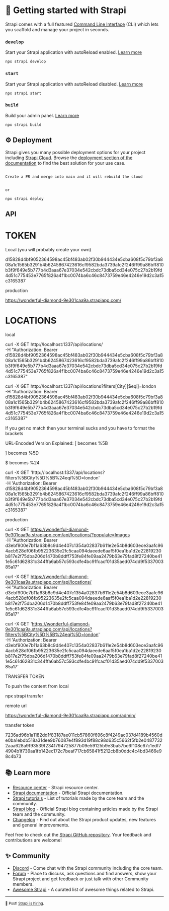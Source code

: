 # 🚀 Getting started with Strapi

Strapi comes with a full featured [Command Line Interface](https://docs.strapi.io/dev-docs/cli) (CLI) which lets you scaffold and manage your project in seconds.

### `develop`

Start your Strapi application with autoReload enabled. [Learn more](https://docs.strapi.io/dev-docs/cli#strapi-develop)

```
npx strapi develop
```

### `start`

Start your Strapi application with autoReload disabled. [Learn more](https://docs.strapi.io/dev-docs/cli#strapi-start)

```
npx strapi start
```

### `build`

Build your admin panel. [Learn more](https://docs.strapi.io/dev-docs/cli#strapi-build)

```
npx strapi build
```

## ⚙️ Deployment

Strapi gives you many possible deployment options for your project including [Strapi Cloud](https://cloud.strapi.io). Browse the [deployment section of the documentation](https://docs.strapi.io/dev-docs/deployment) to find the best solution for your use case.

```

Create a PR and merge into main and it will rebuild the cloud


or

npx strapi deploy
```

## API

# TOKEN

Local (you will probably create your own)

d15828d4bf9052364598ac45bf483ab02f30b944434e5cba608f5c79bf3a808a1c1565b3291b4b6245867423616cf9582bda3739afc2f246ff99a86bff810b3f9f649e5b777b4d3aaa67e37034e542cbdc73dba5cd34e075c27b2b19fd4d51c775453e7765f826a4f1bc0074ba6c46c8473759e46e4246e19d2c3a15c3165387

production

https://wonderful-diamond-9e301caa9a.strapiapp.com/

# LOCATIONS

local

curl -X GET http://localhost:1337/api/locations/ \
 -H "Authorization: Bearer d15828d4bf9052364598ac45bf483ab02f30b944434e5cba608f5c79bf3a808a1c1565b3291b4b6245867423616cf9582bda3739afc2f246ff99a86bff810b3f9f649e5b777b4d3aaa67e37034e542cbdc73dba5cd34e075c27b2b19fd4d51c775453e7765f826a4f1bc0074ba6c46c8473759e46e4246e19d2c3a15c3165387"

curl -X GET http://localhost:1337/api/locations?filters[City][$eqi]=london \
 -H "Authorization: Bearer d15828d4bf9052364598ac45bf483ab02f30b944434e5cba608f5c79bf3a808a1c1565b3291b4b6245867423616cf9582bda3739afc2f246ff99a86bff810b3f9f649e5b777b4d3aaa67e37034e542cbdc73dba5cd34e075c27b2b19fd4d51c775453e7765f826a4f1bc0074ba6c46c8473759e46e4246e19d2c3a15c3165387"

If you get no match then your terminal sucks and you have to format the brackets

URL-Encoded Version Explained:
[ becomes %5B

] becomes %5D

$ becomes %24

curl -X GET 'http://localhost:1337/api/locations?filters%5BCity%5D%5B%24eqi%5D=london' \
-H 'Authorization: Bearer d15828d4bf9052364598ac45bf483ab02f30b944434e5cba608f5c79bf3a808a1c1565b3291b4b6245867423616cf9582bda3739afc2f246ff99a86bff810b3f9f649e5b777b4d3aaa67e37034e542cbdc73dba5cd34e075c27b2b19fd4d51c775453e7765f826a4f1bc0074ba6c46c8473759e46e4246e19d2c3a15c3165387'

production

curl -X GET https://wonderful-diamond-9e301caa9a.strapiapp.com/api/locations/?populate=Images \
 -H "Authorization: Bearer d3ebf900e7b11a63b8c9d4e407c1354a02837b611e2e54b8d603ece3aafc964acb528df06fb95223635e2fc5caa094daeede6aaf5f0ea1ba1d2e22819230b817e2f75dba206d1470b8ddff753fe84fe09aa2479b63e79fad8f27240be411e5c61d62831c344ffa6ab57c593cdfe4bc91fcacf01d35aed074dd9f533700385a17"

curl -X GET https://wonderful-diamond-9e301caa9a.strapiapp.com/api/locations/ \
 -H "Authorization: Bearer d3ebf900e7b11a63b8c9d4e407c1354a02837b611e2e54b8d603ece3aafc964acb528df06fb95223635e2fc5caa094daeede6aaf5f0ea1ba1d2e22819230b817e2f75dba206d1470b8ddff753fe84fe09aa2479b63e79fad8f27240be411e5c61d62831c344ffa6ab57c593cdfe4bc91fcacf01d35aed074dd9f533700385a17"

curl -X GET 'https://wonderful-diamond-9e301caa9a.strapiapp.com/api/locations?filters%5BCity%5D%5B%24eqi%5D=london' \
-H 'Authorization: Bearer d3ebf900e7b11a63b8c9d4e407c1354a02837b611e2e54b8d603ece3aafc964acb528df06fb95223635e2fc5caa094daeede6aaf5f0ea1ba1d2e22819230b817e2f75dba206d1470b8ddff753fe84fe09aa2479b63e79fad8f27240be411e5c61d62831c344ffa6ab57c593cdfe4bc91fcacf01d35aed074dd9f533700385a17'

TRANSFER TOKEN

To push the content from local

npx strapi transfer

remote url

https://wonderful-diamond-9e301caa9a.strapiapp.com/admin/

transfer token

7236ad96b1a1182dd1f83187ae011cb57860f696c8f4249ac037d4189b4560de0ba1ebdb518a31dee9b76087e4f893d19f88c98d635c5662f5fb2e04877322aaa628a9f93539f2341794725877b09e59125b9e3ba57bc6f108c67c1edf74904b1f739aa1fb142ec172c7beaf717cb65841f5212cb8b0ddc4c4bd3466e98c4b73

## 📚 Learn more

- [Resource center](https://strapi.io/resource-center) - Strapi resource center.
- [Strapi documentation](https://docs.strapi.io) - Official Strapi documentation.
- [Strapi tutorials](https://strapi.io/tutorials) - List of tutorials made by the core team and the community.
- [Strapi blog](https://strapi.io/blog) - Official Strapi blog containing articles made by the Strapi team and the community.
- [Changelog](https://strapi.io/changelog) - Find out about the Strapi product updates, new features and general improvements.

Feel free to check out the [Strapi GitHub repository](https://github.com/strapi/strapi). Your feedback and contributions are welcome!

## ✨ Community

- [Discord](https://discord.strapi.io) - Come chat with the Strapi community including the core team.
- [Forum](https://forum.strapi.io/) - Place to discuss, ask questions and find answers, show your Strapi project and get feedback or just talk with other Community members.
- [Awesome Strapi](https://github.com/strapi/awesome-strapi) - A curated list of awesome things related to Strapi.

---

<sub>🤫 Psst! [Strapi is hiring](https://strapi.io/careers).</sub>
